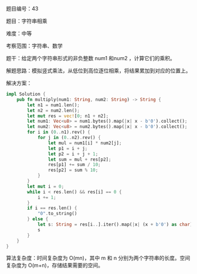 题目编号：43

题目：字符串相乘

难度：中等

考察范围：字符串、数学

题干：给定两个字符串形式的非负整数 num1 和num2 ，计算它们的乘积。

解题思路：模拟竖式乘法，从低位到高位逐位相乘，将结果累加到对应的位置上。

解决方案：

```rust
impl Solution {
    pub fn multiply(num1: String, num2: String) -> String {
        let n1 = num1.len();
        let n2 = num2.len();
        let mut res = vec![0; n1 + n2];
        let num1: Vec<u8> = num1.bytes().map(|x| x - b'0').collect();
        let num2: Vec<u8> = num2.bytes().map(|x| x - b'0').collect();
        for i in (0..n1).rev() {
            for j in (0..n2).rev() {
                let mul = num1[i] * num2[j];
                let p1 = i + j;
                let p2 = i + j + 1;
                let sum = mul + res[p2];
                res[p1] += sum / 10;
                res[p2] = sum % 10;
            }
        }
        let mut i = 0;
        while i < res.len() && res[i] == 0 {
            i += 1;
        }
        if i == res.len() {
            "0".to_string()
        } else {
            let s: String = res[i..].iter().map(|x| (x + b'0') as char).collect();
            s
        }
    }
}
```

算法复杂度：时间复杂度为 O(mn)，其中 m 和 n 分别为两个字符串的长度。空间复杂度为 O(m+n)，存储结果需要的空间。
